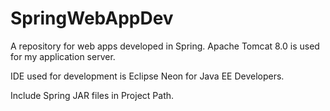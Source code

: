 # SpringWebAppDev
A repository for web apps developed in Spring. Apache Tomcat 8.0 is used for my application server.

IDE used for development is Eclipse Neon for Java EE Developers.

Include Spring JAR files in Project Path.




